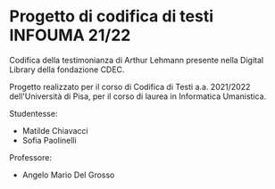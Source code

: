# Progetto di codifica di testi INFOUMA 21/22

Codifica della testimonianza di Arthur Lehmann presente nella Digital Library della fondazione CDEC.

Progetto realizzato per il corso di Codifica di Testi a.a. 2021/2022 dell'Università di Pisa, per il corso di laurea in Informatica Umanistica.

Studentesse:
- Matilde Chiavacci
- Sofia Paolinelli

Professore:
- Angelo Mario Del Grosso
